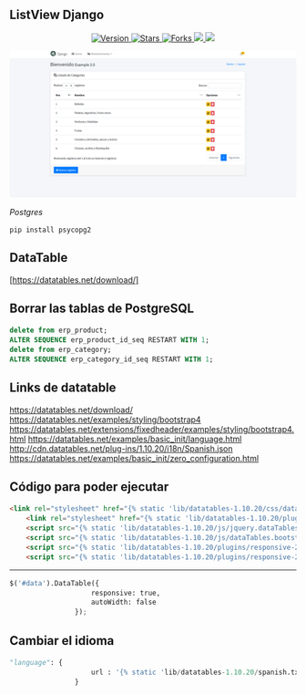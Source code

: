 ## ListView Django 

<p align="center">
  
  <a href="https://github.com/BrianMarquez3/ListView-Django/tags">
    <img src="https://img.shields.io/github/tag/BrianMarquez3/ListView-Django.svg?label=version&style=flat" alt="Version">
  </a>
  <a href="https://github.com/BrianMarquez3/ListView-Django/stargazers">
    <img src="https://img.shields.io/github/stars/BrianMarquez3/ListView-Django.svg?style=flat" alt="Stars">
  </a>
  <a href="https://github.com/BrianMarquez3/ListView-Django/network">
    <img src="https://img.shields.io/github/forks/BrianMarquez3/ListView-Django.svg?style=flat" alt="Forks">
  </a>
  <a href="https://github.com/BrianMarquez3/ListView-Django/network">
    <img src="https://img.shields.io/badge/coverage-80%25-yellowgreen">
  </a>
   </a>
   <a href="https://github.com/BrianMarquez3/ListView-Django/network">
    <img src="https://img.shields.io/badge/Plataform-Windows-blue">
  </a>
  
![ListView-Django](./images/listview.png)

_Postgres_

```
pip install psycopg2
```

## DataTable

[https://datatables.net/download/]


## Borrar las tablas de PostgreSQL

```sql
delete from erp_product;
ALTER SEQUENCE erp_product_id_seq RESTART WITH 1;
delete from erp_category;
ALTER SEQUENCE erp_category_id_seq RESTART WITH 1;
```

## Links de datatable

https://datatables.net/download/
https://datatables.net/examples/styling/bootstrap4
https://datatables.net/extensions/fixedheader/examples/styling/bootstrap4.html
https://datatables.net/examples/basic_init/language.html
http://cdn.datatables.net/plug-ins/1.10.20/i18n/Spanish.json
https://datatables.net/examples/basic_init/zero_configuration.html

## Código para poder ejecutar

```html
<link rel="stylesheet" href="{% static 'lib/datatables-1.10.20/css/dataTables.bootstrap4.min.css' %}"/>
    <link rel="stylesheet" href="{% static 'lib/datatables-1.10.20/plugins/responsive-2.2.3/css/responsive.bootstrap4.min.css' %}"/>
    <script src="{% static 'lib/datatables-1.10.20/js/jquery.dataTables.js' %}"></script>
    <script src="{% static 'lib/datatables-1.10.20/js/dataTables.bootstrap4.min.js' %}"></script>
    <script src="{% static 'lib/datatables-1.10.20/plugins/responsive-2.2.3/js/dataTables.responsive.min.js' %}"></script>
    <script src="{% static 'lib/datatables-1.10.20/plugins/responsive-2.2.3/js/responsive.bootstrap4.min.js' %}"></script>
```
---

```python
$('#data').DataTable({
                    responsive: true,
                    autoWidth: false
                });
```

## Cambiar el idioma

```python
"language": {
                    url : '{% static 'lib/datatables-1.10.20/spanish.txt' %}'
                }
```
